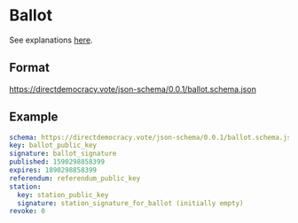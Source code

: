 # Ballot

See explanations [here](voting.md).

## Format

https://directdemocracy.vote/json-schema/0.0.1/ballot.schema.json

## Example

```yaml
schema: https://directdemocracy.vote/json-schema/0.0.1/ballot.schema.json
key: ballot_public_key
signature: ballot_signature
published: 1590298858399
expires: 1890298858399
referendum: referendum_public_key
station:
  key: station_public_key
  signature: station_signature_for_ballot (initially empty)
revoke: 0
```
